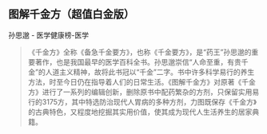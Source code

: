 ## 图解千金方（超值白金版）

孙思邈  -  医学健康榜-医学

> 《千金方》全称《备急千金要方》，也称《千金要方》，是“药王”孙思邈的重要著作，也是我国最早的医学百科全书。孙思邈崇信“人命至重，有贵千金”的人道主义精神，故将此书冠以“千金”二字。书中许多科学易行的养生方法，时至今日仍在指导着人们的日常生活。《图解千金方》对原著《千金方》进行了一系列的编辑创新，删除原书中配药繁杂的方剂，只保留实用易行的3175方，其中特选防治现代人胃病的多种方剂，力图既保存《千金方》的古典特色，又程度地挖掘其实用价值，使其成为现代人生活养生的居家典籍。
